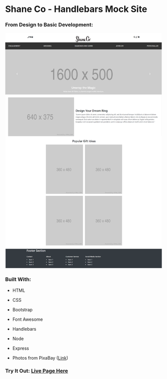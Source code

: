 # Shane Co - Handlebars Mock Site

### From Design to Basic Development:

![Image](https://github.com/kmalillos/shaneco-handlebars/blob/master/public/assets/imgs/shaneco-design.png)

### Built With:
* HTML
* CSS
* Bootstrap
* Font Awesome
* Handlebars
* Node
* Express

* Photos from PixaBay ([Link](https://pixabay.com/))

### Try It Out: [Live Page Here](https://shaneco-handlebars.herokuapp.com/)
